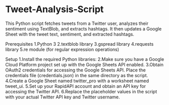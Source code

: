 # Tweet-Analysis-Script

This Python script fetches tweets from a Twitter user, analyzes their sentiment using TextBlob, and extracts hashtags. It then updates a Google Sheet with the tweet text, sentiment, and extracted hashtags.

Prerequisites
1.Python 3
2.textblob library
3.gspread library
4.requests library
5.re module (for regular expression operations)

Setup
1.Install the required Python libraries:
2.Make sure you have a Google Cloud Platform project set up with the Google Sheets API enabled.
3.Obtain OAuth2 credentials for accessing the Google Sheets API. Place the credentials file (credentials.json) in the same directory as the script.
4.Create a Google Sheet named twitter_pro with a worksheet named tweet_ui.
5.Set up your RapidAPI account and obtain an API key for accessing the Twitter API.
6.Replace the placeholder values in the script with your actual Twitter API key and Twitter username.
